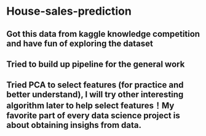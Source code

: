 # House-sales-prediction
  ## Got this data from kaggle knowledge competition and have fun of exploring the dataset
  ## Tried to build up pipeline for the general work
  ## Tried PCA to select features (for practice and better understand), I will try other interesting algorithm later to help select features！My favorite part of every data science project is about obtaining insighs from data. 
